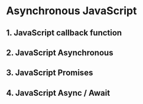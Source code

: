 # Asynchronous JavaScript

## 1. JavaScript callback function

## 2. JavaScript Asynchronous

## 3. JavaScript Promises

## 4. JavaScript Async / Await
